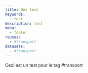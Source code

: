 ```yaml
---
title: Dev test
keywords:
  - test
description: test
menu:
  - footer
reuses:
  - #transport
datasets:
  - #transport
---
```


Ceci est un test pour le tag #transport